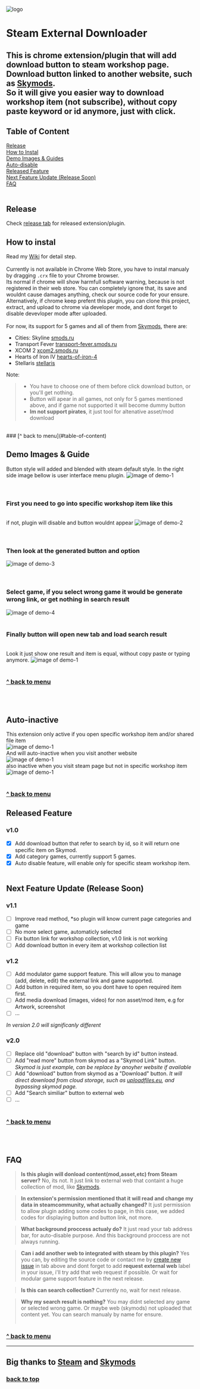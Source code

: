 ![logo](https://github.com/wisnudir/steam-external-downloader/blob/master/images/icon128.png)
# Steam External Downloader
This is chrome extension/plugin that will add download button to steam workshop page.
Download button linked to another website, such as [Skymods](http://smods.ru). <br/>
So it will give you easier way to download workshop item (not subscribe), without copy paste keyword or id anymore, just with click.
---
## Table of Content
[Release](#release)
<br />[How to Instal](#how-to-instal)
<br />[Demo Images & Guides](#demo-images--guide)
<br />[Auto-disable](#auto-disable)
<br />[Released Feature](#released-feature)
<br />[Next Feature Update (Release Soon)](#next-feature-update-release-soon)
<br />[FAQ](#faq)
<br /><br />
## Release
Check [release tab](https://github.com/wisnudir/steam-external-downloader/releases) for released extension/plugin.
<br />
## How to instal
Read my [Wiki](https://github.com/wisnudir/steam-external-downloader/wiki) for detail step.<br/><br/>
Currently is not available in Chrome Web Store, you have to instal manualy by dragging <code>.crx</code> file to your Chrome browser. <br />
Its normal if chrome will show harmfull software warning, because is not registered in their web store. You can completely ignore that, its save and wouldnt cause damages anything, check our source code for your ensure. <br /> 
Alternatively, if chrome keep prefent this plugin, you can clone this project, extract, and upload to chrome via developer mode, and dont forget to disable devevloper mode after uploaded.<br/><br/>
For now, its support for 5 games and all of them from [Skymods](http://smods.ru), there are: 
* Cities: Skyline [smods.ru](http://smods.ru)
* Transport Fever [transport-fever.smods.ru](http://transport-fever.smods.ru)
* XCOM 2 [xcom2.smods.ru](http://xcom2.smods.ru)
* Hearts of Iron IV [hearts-of-iron-4](http://hearts-of-iron-4.smods.ru)
* Stellaris [stellaris](http://stellaris.smods.ru)

Note: <br />
> - You have to choose one of them before click download button, or you'll get nothing. <br />
> - Button will apear in all games, not only for 5 games mentioned above, and if game not supported it will become dummy button<br />
> - <b>Im not support pirates</b>, it just tool for altenative asset/mod download

<br/> 
### [^ back to menu](#table-of-content)

## Demo Images & Guide
Button style will added and blended with steam default style. In the right side image bellow is user interface menu plugin.
![image of demo-1](https://github.com/wisnudir/steam-external-downloader/blob/master/demo-images/1400%20560.png)<br />
<br/><br/>

### First you need to go into specific workshop item like this
<br/>if not, plugin will disable and button wouldnt appear
![image of demo-2](https://github.com/wisnudir/steam-external-downloader/blob/master/demo-images/aa.PNG)<br />
<br/><br/>

### Then look at the generated button and option 
![image of demo-3](https://github.com/wisnudir/steam-external-downloader/blob/master/demo-images/aaa.PNG)<br />
<br/><br/>

### Select game, if you select wrong game it would be generate wrong link, or get nothing in search result
![image of demo-4](https://github.com/wisnudir/steam-external-downloader/blob/master/demo-images/abc.png)
<br /><br/>

### Finally button will open new tab and load search result
<br />Look it just show one result and item is equal, without copy paste or typing anymore.
![image of demo-1](https://github.com/wisnudir/steam-external-downloader/blob/master/demo-images/aaaaa.PNG)
<br/><br/> 
### [^ back to menu](#table-of-content)
<br /><br/>

## Auto-inactive
This extension only active if you open specific workshop item and/or shared file item<br />
![image of demo-1](https://github.com/wisnudir/steam-external-downloader/blob/master/demo-images/enable.png)<br />
And will auto-inactive when you visit another website<br />
![image of demo-1](https://github.com/wisnudir/steam-external-downloader/blob/master/demo-images/disable.png)<br />
also inactive when you visit steam page but not in specific workshop item<br />
![image of demo-1](https://github.com/wisnudir/steam-external-downloader/blob/master/demo-images/disable-2.png)<br />
<br/> 
### [^ back to menu](#table-of-content)

## Released Feature
### v1.0
- [x] Add download button that refer to search by id, so it will return one specific item on Skymod.
- [x] Add category games, currently support 5 games.
- [x] Auto disable feature, will enable only for specific steam workshop item.
<br/><br/>

## Next Feature Update (Release Soon)
### v1.1 
- [ ] Improve read method, *so plugin will know current page categories and game
- [ ] No more select game, automaticly selected
- [ ] Fix button link for workshop collection, v1.0 link is not working
- [ ] Add download button in every item at workshop collection list

### v1.2
- [ ] Add modulator game support feature. This will allow you to manage (add, delete, edit) the external link and game supported.
- [ ] Add button in required item, so you dont have to open required item first.
- [ ] Add media download (images, video) for non asset/mod item, e.g for Artwork, screenshot
- [ ] ...

*In version 2.0 will significanly different*
### v2.0
- [ ] Replace old "download" button with "search by id" button instead.
- [ ] Add "read more" button from skymod as a "Skymod Link" button. *Skymod is just example, can be replace by anoyher website if available*
- [ ] Add "download" button from skymod as a "Download" button. *It will direct download from cloud storage, such as [uploadfiles.eu](http://uploadfiles.eu/), and bypassing skymod page.*
- [ ] Add "Search similiar" button to external web
- [ ] ...
<br/><br/> 
### [^ back to menu](#table-of-content)
<br/><br/>
## FAQ
> __Is this plugin will donload content(mod,asset,etc) from Steam server?__
> No, its not. It just link to external web that containt a huge collection of mod, like [Skymods](http://smods.ru).

> __In extension's permission mentioned that it will read and change my data in steamcommunity, what actually changed?__
> It just permission to allow plugin adding some codes to page, in this case, we added codes for displaying button and button link, not more.

> __What background proccess actualy do?__
> It just read your tab address bar, for auto-disable purpose. And this background proccess are not always running.

> __Can i add another web to integrated with steam by this plugin?__
> Yes you can, by editing the source code or contact me by [create new issue](https://github.com/wisnudir/steam-external-downloader/issues) in tab above and dont forget to add <b>request external web</b> label in your issue, i'll try add that web request if possible. Or wait for modular game support feature in the next release.

> __Is this can search collection?__
> Currently no, wait for next release.

> __Why my search result is nothing?__
> You may didnt selected any game or selected wrong game. Or maybe web (skymods) not uploaded that content yet. You can search manualy by name for ensure.
<br/><br/> 

### [^ back to menu](#table-of-content)

---
Big thanks to [Steam](http://store.steampowered.com/) and [Skymods](http://smods.ru/)
---
### [back to top](#steam-external-downloader)
